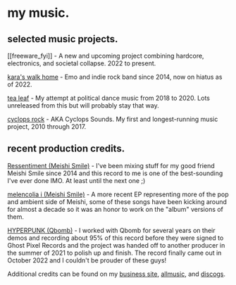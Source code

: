 # my music.

## selected music projects.

[[freeware_fyi]] - A new and upcoming project combining hardcore, electronics, and societal collapse. 2022 to present.

[kara's walk home](https://karaswalkhome.mortgage/music) - Emo and indie rock band since 2014, now on hiatus as of 2022. 

[tea leaf](https://tea-leaf.bandcamp.com/music) - My attempt at political dance music from 2018 to 2020. Lots unreleased from this but will probably stay that way.

[cyclops rock](https://cyclopssounds.bandcamp.com/music) - AKA Cyclops Sounds. My first and longest-running music project, 2010 through 2017.

## recent production credits.

[Ressentiment (Meishi Smile)](https://meishismile.bandcamp.com/album/ressentiment) - I've been mixing stuff for my good friend Meishi Smile since 2014 and this record to me is one of the best-sounding I've ever done IMO. At least until the next one ;)

[melencolia i (Meishi Smile)](https://meishismile.bandcamp.com/album/melencolia-i) - A more recent EP representing more of the pop and ambient side of Meishi, some of these songs have been kicking around for almost a decade so it was an honor to work on the "album" versions of them.

[HYPERPUNK (Qbomb)](https://qbomb.bandcamp.com/album/hyperpunk) - I worked with Qbomb for several years on their demos and recording about 95% of this record before they were signed to Ghost Pixel Records and the project was handed off to another producer in the summer of 2021 to polish up and finish. The record finally came out in October 2022 and I couldn't be prouder of these guys!

Additional credits can be found on my [business site](https://www.cyclopssound.com/credits), [allmusic](https://www.allmusic.com/artist/rob-duffy-mn0003636481), and [discogs](https://www.discogs.com/artist/4646318-Rob-Duffy).
